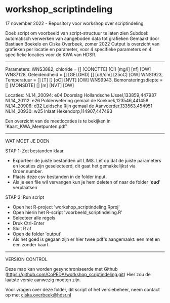# workshop_scriptindeling
 17 november 2022 - Repository voor workshop over scriptindeling

Doel: script om voorbeeld van script-structuur te laten zien
Subdoel: automatisch verwerken van aangeboden data tot grafieken
Gemaakt door Bastiaen Boekelo en Ciska Overbeek, zomer 2022
Output is overzicht van grafieken per locatie en parameter, voor 4 specifieke parameters en 4 specifieke locaties voor de KWA van HDSR. 

----
Parameters:
WNS3882, chloride = [] [CONCTTE] [Cl] [mg/l] [nf] [OW]
WNS7128, Geleidendheid = [] [GELDHD] [] [uS/cm] [25oC] [OW]
WNS1923, Temperatuur = [] [T] [] [oC] [NVT] [OW]
WNS9943, Bemonsteringsdiepte = [] [MONSDTE] [] [m] [NVT] [OW]

Locaties:
NL14_20094: e04 Doorslag Hollandsche IJssel,133859,447937
NL14_20112: e26 Polderwetering gemaal de Koekoek,123546,441458
NL14_20906: d32 Leidsche Rijn gemaal de Aanvoerder,133563,454951
NL14_20930: w25 Inlaat Hekendorp,114907,447493

Een overzicht van de meetlocaties is te bekijken in 'Kaart_KWA_Meetpunten.pdf'

----
WAT MOET JE DOEN

STAP 1: Zet bestanden klaar
- Exporteer de juiste bestanden uit LIMS. Let op dat de juiste parameters en locaties zijn geselecteerd, dit gaat het gemakkelijkst via Order.number.
- Plaats deze csv bestanden in de folder input.
- Als je een file wil vervangen kun je hem deleten of naar de folder '__oud__' verplaatsen

STAP 2: Run script
- Open het R-project 'workshop_scriptindeling.Rproj'
- Open hierin het R-script 'voorbeeld_scriptindeling.R'
- Selecteer alle regels
- Druk Ctrl-Enter
- Sluit R af
- Open de folder 'output'
- Als het goed is gegaan zijn er hier twee pdf's aangemaakt: een met en een zonder kaart.

----
VERSION CONTROL

Deze map kan worden gesynchroniseerde met Github (https://github.com/CoPEDA/workshop_scriptindeling.git)
Hier zou de laatste versie aanwezig moeten zijn.

Voor vragen over deze folder, dit script of het versiebeheer, neem contact op met ciska.overbeek@hdsr.nl
